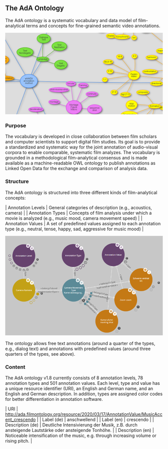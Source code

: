 ## The AdA Ontology

The AdA ontology is a systematic vocabulary and data model of film-analytical terms and concepts for fine-grained semantic video annotations.

![Image Ontology Excerpt](ontology_excerpt.png)

### Purpose

The vocabulary is developed in close collaboration between film scholars and computer scientists to support digital film studies. Its goal is to provide a standardized and systematic way for the joint annotation of audio-visual corpora to enable comparable, systematic film analyzes. The vocabulary is grounded in a methodological film-analytical consensus and is made available as a machine-readable OWL ontology to publish annotations as Linked Open Data for the exchange and comparison of analysis data.

### Structure

The AdA ontology is structured into three different kinds of film-analytical concepts:

| Annotation Levels | General categories of description (e.g., acoustics, camera) |
| Annotation Types | Concepts of film analysis under which a movie is analyzed (e.g., music mood, camera movement speed) |
| Annotation Values | A set of predefined values assigned to each annotation type (e.g., neutral, tense, happy, sad, aggressive for music mood) |

![Image Levels Types Values](levels_types_values.png)

The ontology allows free text annotations (around a quarter of the types, e.g., dialog text) and annotations with predefined values (around three quarters of the types, see above).

### Content

The AdA ontology v1.8 currently consists of 8 annotation levels, 78 annotation types and 501 annotation values. Each level, type and value has a unique resource identifier (URI), an English and German name, and an English and German description. In addition, types are assigned color codes for better differentiation in annotation software.

| URI | http://ada.filmontology.org/resource/2020/03/17/AnnotationValue/MusicAccent_crescendo |
| Label (de) | anschwellend | 
| Label (en) | crescendo | 
| Description (de) | Deutliche Intensivierung der Musik, z.B. durch ansteigende Lautstärke oder ansteigende Tonhöhe. | 
| Description (en) | Noticeable intensification of the music, e.g. through increasing volume or rising pitch. | 

